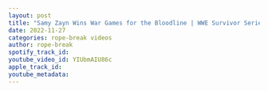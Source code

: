 ```yaml
---
layout: post
title: "Samy Zayn Wins War Games for the Bloodline | WWE Survivor Series War Games 2022"
date: 2022-11-27
categories: rope-break videos
author: rope-break
spotify_track_id: 
youtube_video_id: YIUbmAIU86c
apple_track_id: 
youtube_metadata: 
---
```

